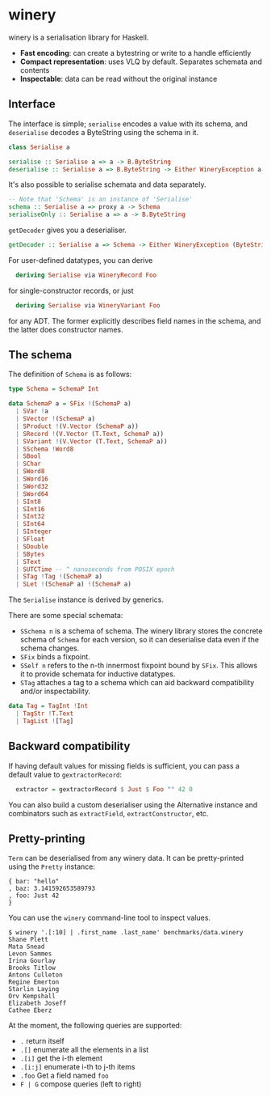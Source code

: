 # winery

winery is a serialisation library for Haskell.

* __Fast encoding__: can create a bytestring or write to a handle efficiently
* __Compact representation__: uses VLQ by default. Separates schemata and contents
* __Inspectable__: data can be read without the original instance

## Interface

The interface is simple; `serialise` encodes a value with its schema, and
`deserialise` decodes a ByteString using the schema in it.

```haskell
class Serialise a

serialise :: Serialise a => a -> B.ByteString
deserialise :: Serialise a => B.ByteString -> Either WineryException a
```

It's also possible to serialise schemata and data separately.

```haskell
-- Note that 'Schema' is an instance of 'Serialise'
schema :: Serialise a => proxy a -> Schema
serialiseOnly :: Serialise a => a -> B.ByteString
```

`getDecoder` gives you a deserialiser.

```haskell
getDecoder :: Serialise a => Schema -> Either WineryException (ByteString -> a)
```

For user-defined datatypes, you can derive

```haskell
  deriving Serialise via WineryRecord Foo
```

for single-constructor records, or just

```haskell
  deriving Serialise via WineryVariant Foo
```

for any ADT. The former explicitly describes field names in the schema, and the
latter does constructor names.

## The schema

The definition of `Schema` is as follows:

```haskell
type Schema = SchemaP Int

data SchemaP a = SFix !(SchemaP a)
  | SVar !a
  | SVector !(SchemaP a)
  | SProduct !(V.Vector (SchemaP a))
  | SRecord !(V.Vector (T.Text, SchemaP a))
  | SVariant !(V.Vector (T.Text, SchemaP a))
  | SSchema !Word8
  | SBool
  | SChar
  | SWord8
  | SWord16
  | SWord32
  | SWord64
  | SInt8
  | SInt16
  | SInt32
  | SInt64
  | SInteger
  | SFloat
  | SDouble
  | SBytes
  | SText
  | SUTCTime -- ^ nanoseconds from POSIX epoch
  | STag !Tag !(SchemaP a)
  | SLet !(SchemaP a) !(SchemaP a)
```

The `Serialise` instance is derived by generics.

There are some special schemata:

* `SSchema n` is a schema of schema. The winery library stores the concrete schema of `Schema` for each version, so it can deserialise data even if the schema changes.
* `SFix` binds a fixpoint.
* `SSelf n` refers to the n-th innermost fixpoint bound by `SFix`. This allows it to provide schemata for inductive datatypes.
* `STag` attaches a tag to a schema which can aid backward compatibility and/or inspectability.

```haskell
data Tag = TagInt !Int
  | TagStr !T.Text
  | TagList ![Tag]
```

## Backward compatibility

If having default values for missing fields is sufficient, you can pass a
default value to `gextractorRecord`:

```haskell
  extractor = gextractorRecord $ Just $ Foo "" 42 0
```

You can also build a custom deserialiser using the Alternative instance and combinators such as `extractField`, `extractConstructor`, etc.

## Pretty-printing

`Term` can be deserialised from any winery data. It can be pretty-printed using the `Pretty` instance:

```
{ bar: "hello"
, baz: 3.141592653589793
, foo: Just 42
}
```

You can use the `winery` command-line tool to inspect values.

```
$ winery '.[:10] | .first_name .last_name' benchmarks/data.winery
Shane Plett
Mata Snead
Levon Sammes
Irina Gourlay
Brooks Titlow
Antons Culleton
Regine Emerton
Starlin Laying
Orv Kempshall
Elizabeth Joseff
Cathee Eberz
```

At the moment, the following queries are supported:

* `.` return itself
* `.[]` enumerate all the elements in a list
* `.[i]` get the i-th element
* `.[i:j]` enumerate i-th to j-th items
* `.foo` Get a field named `foo`
* `F | G` compose queries (left to right)
